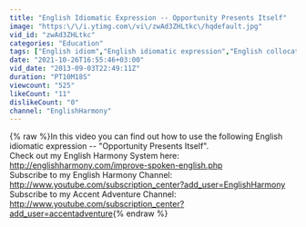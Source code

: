 ```yaml
---
title: "English Idiomatic Expression -- Opportunity Presents Itself"
image: "https:\/\/i.ytimg.com\/vi\/zwAd3ZHLtkc\/hqdefault.jpg"
vid_id: "zwAd3ZHLtkc"
categories: "Education"
tags: ["English idiom","English idiomatic expression","English collocation"]
date: "2021-10-26T16:55:46+03:00"
vid_date: "2013-09-03T22:49:11Z"
duration: "PT10M18S"
viewcount: "525"
likeCount: "11"
dislikeCount: "0"
channel: "EnglishHarmony"
---
```

{% raw %}In this video you can find out how to use the following English idiomatic expression -- &quot;Opportunity Presents Itself&quot;.<br />Check out my English Harmony System here:<br /><a rel="nofollow" target="blank" href="http://englishharmony.com/improve-spoken-english.php">http://englishharmony.com/improve-spoken-english.php</a><br />Subscribe to my English Harmony Channel:<br /><a rel="nofollow" target="blank" href="http://www.youtube.com/subscription_center?add_user=EnglishHarmony">http://www.youtube.com/subscription_center?add_user=EnglishHarmony</a><br />Subscribe to my Accent Adventure Channel:<br /><a rel="nofollow" target="blank" href="http://www.youtube.com/subscription_center?add_user=accentadventure">http://www.youtube.com/subscription_center?add_user=accentadventure</a>{% endraw %}
